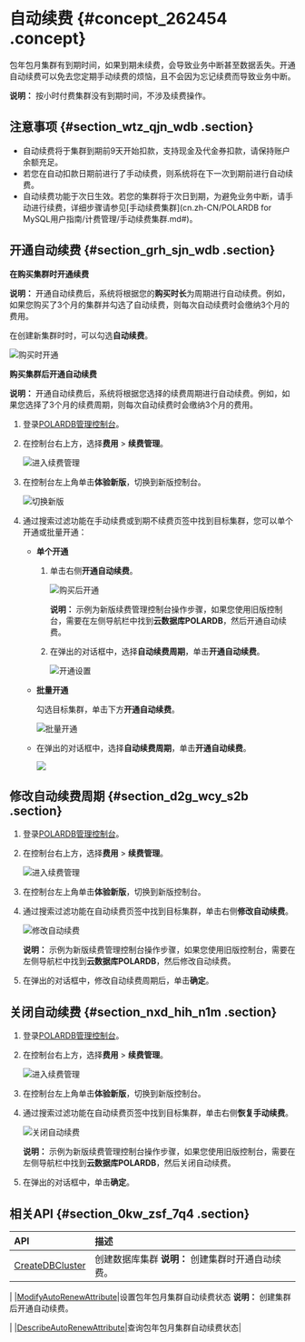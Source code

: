 # 自动续费 {#concept_262454 .concept}

包年包月集群有到期时间，如果到期未续费，会导致业务中断甚至数据丢失。开通自动续费可以免去您定期手动续费的烦恼，且不会因为忘记续费而导致业务中断。

**说明：** 按小时付费集群没有到期时间，不涉及续费操作。

## 注意事项 {#section_wtz_qjn_wdb .section}

-   自动续费将于集群到期前9天开始扣款，支持现金及代金券扣款，请保持账户余额充足。
-   若您在自动扣款日期前进行了手动续费，则系统将在下一次到期前进行自动续费。
-   自动续费功能于次日生效。若您的集群将于次日到期，为避免业务中断，请手动进行续费，详细步骤请参见[手动续费集群](cn.zh-CN/POLARDB for MySQL用户指南/计费管理/手动续费集群.md#)。

## 开通自动续费 {#section_grh_sjn_wdb .section}

**在购买集群时开通续费**

**说明：** 开通自动续费后，系统将根据您的**购买时长**为周期进行自动续费。例如，如果您购买了3个月的集群并勾选了自动续费，则每次自动续费时会缴纳3个月的费用。

在创建新集群时时，可以勾选**自动续费**。

![购买时开通](http://static-aliyun-doc.oss-cn-hangzhou.aliyuncs.com/assets/img/216851/155929015646767_zh-CN.png)

**购买集群后开通自动续费**

**说明：** 开通自动续费后，系统将根据您选择的续费周期进行自动续费。例如，如果您选择了3个月的续费周期，则每次自动续费时会缴纳3个月的费用。

1.  登录[POLARDB管理控制台](https://polardb.console.aliyun.com/)。
2.  在控制台右上方，选择**费用** \> **续费管理**。

    ![进入续费管理](http://static-aliyun-doc.oss-cn-hangzhou.aliyuncs.com/assets/img/216851/155929015646768_zh-CN.png)

3.  在控制台左上角单击**体验新版**，切换到新版控制台。

    ![切换新版](http://static-aliyun-doc.oss-cn-hangzhou.aliyuncs.com/assets/img/3030/155929015648373_zh-CN.png)

4.  通过搜索过滤功能在手动续费或到期不续费页签中找到目标集群，您可以单个开通或批量开通：
    -   **单个开通** 
        1.  单击右侧**开通自动续费**。

            ![购买后开通](http://static-aliyun-doc.oss-cn-hangzhou.aliyuncs.com/assets/img/216851/155929015646770_zh-CN.png)

            **说明：** 示例为新版续费管理控制台操作步骤，如果您使用旧版控制台，需要在左侧导航栏中找到**云数据库POLARDB**，然后开通自动续费。

        2.  在弹出的对话框中，选择**自动续费周期**，单击**开通自动续费**。

            ![开通设置](http://static-aliyun-doc.oss-cn-hangzhou.aliyuncs.com/assets/img/216851/155929015646771_zh-CN.png)

    -   **批量开通** 

        勾选目标集群，单击下方**开通自动续费**。

        ![批量开通](http://static-aliyun-doc.oss-cn-hangzhou.aliyuncs.com/assets/img/216851/155929015648385_zh-CN.png)

    -   在弹出的对话框中，选择**自动续费周期**，单击**开通自动续费**。

        ![](http://static-aliyun-doc.oss-cn-hangzhou.aliyuncs.com/assets/img/216851/155929015648386_zh-CN.png)


## 修改自动续费周期 {#section_d2g_wcy_s2b .section}

1.  登录[POLARDB管理控制台](https://polardb.console.aliyun.com/)。
2.  在控制台右上方，选择**费用** \> **续费管理**。

    ![进入续费管理](http://static-aliyun-doc.oss-cn-hangzhou.aliyuncs.com/assets/img/216851/155929015646768_zh-CN.png)

3.  在控制台左上角单击**体验新版**，切换到新版控制台。
4.  通过搜索过滤功能在自动续费页签中找到目标集群，单击右侧**修改自动续费**。

    ![修改自动续费](http://static-aliyun-doc.oss-cn-hangzhou.aliyuncs.com/assets/img/216851/155929015646773_zh-CN.png)

    **说明：** 示例为新版续费管理控制台操作步骤，如果您使用旧版控制台，需要在左侧导航栏中找到**云数据库POLARDB**，然后修改自动续费。

5.  在弹出的对话框中，修改自动续费周期后，单击**确定**。

## 关闭自动续费 {#section_nxd_hih_n1m .section}

1.  登录[POLARDB管理控制台](https://polardb.console.aliyun.com/)。
2.  在控制台右上方，选择**费用** \> **续费管理**。

    ![进入续费管理](http://static-aliyun-doc.oss-cn-hangzhou.aliyuncs.com/assets/img/216851/155929015646768_zh-CN.png)

3.  在控制台左上角单击**体验新版**，切换到新版控制台。
4.  通过搜索过滤功能在自动续费页签中找到目标集群，单击右侧**恢复手动续费**。

    ![关闭自动续费](http://static-aliyun-doc.oss-cn-hangzhou.aliyuncs.com/assets/img/216851/155929015648390_zh-CN.png)

    **说明：** 示例为新版续费管理控制台操作步骤，如果您使用旧版控制台，需要在左侧导航栏中找到**云数据库POLARDB**，然后关闭自动续费。

5.  在弹出的对话框中，单击**确定**。

## 相关API {#section_0kw_zsf_7q4 .section}

|API|描述|
|:--|:-|
|[CreateDBCluster](../../../../cn.zh-CN/API参考/集群管理/CreateDBCluster.md#)|创建数据库集群 **说明：** 创建集群时开通自动续费。

 |
|[ModifyAutoRenewAttribute](../../../../cn.zh-CN/API参考/集群管理/ModifyAutoRenewAttribute.md#)|设置包年包月集群自动续费状态 **说明：** 创建集群后开通自动续费。

 |
|[DescribeAutoRenewAttribute](../../../../cn.zh-CN/API参考/集群管理/DescribeAutoRenewAttribute.md#)|查询包年包月集群自动续费状态|

